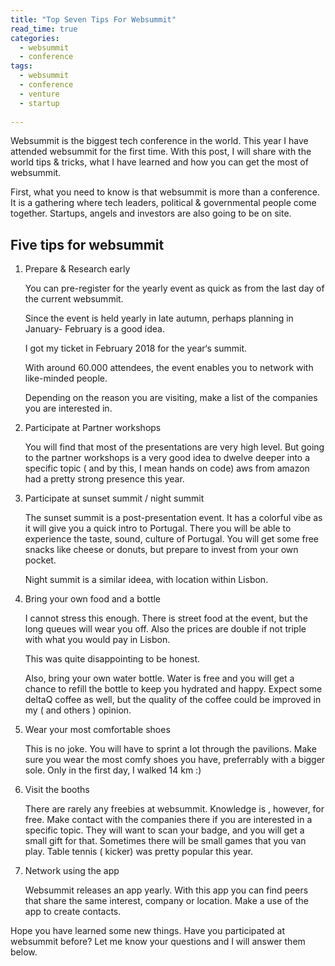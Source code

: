 ```yaml
---
title: "Top Seven Tips For Websummit"
read_time: true
categories:  
  - websummit
  - conference
tags:
  - websummit
  - conference
  - venture
  - startup  
  
---
```


Websummit is the biggest tech conference in the world. This year I have attended websummit for the first time. With this post, I will share with the world tips & tricks, what I have learned and how you can get the most of websummit.

First, what you need to know is that websummit  is more than a conference. It is a gathering where tech leaders, political & governmental people come together. Startups, angels and investors are also going to be on site.

## Five tips for websummit

1. Prepare & Research early

    You can pre-register for the yearly event as quick as from the last day of the current websummit.

    Since the event is held yearly in late autumn, perhaps planning in January- February is a good idea.

    I got my ticket in February 2018 for the year‘s summit.

    With around 60.000 attendees, the event enables you to network with like-minded people. 

    Depending on the reason you are visiting, make a list of the companies you are interested in.

2. Participate at Partner workshops

    You will find that most of the presentations are very high level. But going to the partner workshops is a very good idea to dwelve deeper into a specific topic ( and by this, I mean hands on code) aws from amazon had a pretty strong presence this year.

3. Participate at sunset summit / night summit

    The sunset summit is a post-presentation event. It has a colorful vibe as it will give you a quick intro to Portugal. There you will be able to experience the taste, sound, culture of Portugal. You will get some free snacks like cheese or donuts, but prepare to invest from your own pocket.

    Night summit is a similar ideea, with location within Lisbon.

4. Bring your own food and a bottle 

    I cannot stress this enough. There is street food at the event, but the long queues will wear you off. Also the prices are double if not triple with what you would pay in Lisbon.

    This was quite disappointing to be honest.

    Also, bring your own water bottle. Water is free and you will get a chance to refill the bottle to keep you hydrated and happy. Expect some deltaQ coffee as well, but the quality of the coffee could be improved in my ( and others ) opinion.

5. Wear your most comfortable shoes

    This is no joke. You will have to sprint a lot through the pavilions. Make sure you wear the most comfy shoes you have, preferrably with a bigger sole. Only in the first day, I walked 14 km :)

6. Visit the booths

    There are rarely any freebies at websummit. Knowledge is , however, for free. Make contact with the companies there if you are interested in a specific topic. They will want to scan your badge, and you will get a small gift for that. Sometimes there will be small games that you van play. Table tennis ( kicker) was pretty popular this year.

7. Network using the app

    Websummit releases an app yearly. With this app you can find peers that share the same interest, company or location. Make a use of the app to create contacts.


Hope you have learned some new things. Have you participated at websummit before? Let me know your questions and I will answer them below.
